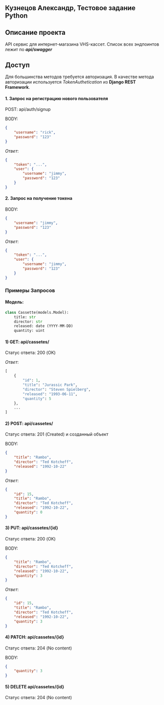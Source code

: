 ## Кузнецов Александр, Тестовое задание Python

## Описание проекта
API сервис для интернет-магазина VHS-кассет. Список всех эндпоинтов лежит по **_api/swagger_**


## Доступ

Для большинства методов требуется авторизация. В качестве метода авторизации используется _TokenAuthetication_ из **Django REST Framework**.

#### 1. Запрос на регистрацию нового пользователя

POST: api/auth/signup

BODY:
```json
{
    "username": "rick",
    "password": "123"
}
```

_Ответ_:
```json
{
    "token": "...",
    "user": {
        "username": "jimmy",
        "password": "123"
    }
}
```

#### 2. Запрос на получение токена

BODY:
```json
{
    "username": "jimmy",
    "password": "123"
}
```

_Ответ_:
```json
{
    "token": "...",
    "user": {
        "username": "jimmy",
        "password": "123"
    }
}
```

### Примеры Запросов

#### Модель:
```python
class Cassette(models.Model):
    title: str
    director: str
    released: date (YYYY-MM-DD)
    quantity: uint
```

#### 1) GET: api/cassetes/

Статус ответа: 200 (OK)

_Ответ_:

```python
[
    {
        "id": 1,
        "title": "Jurassic Park",
        "director": "Steven Spielberg",
        "released": "1993-06-11",
        "quantity": 5
    },
    ...
]
```


#### 2) POST: api/cassetes/

Статус ответа: 201 (Created) и созданный объект

BODY:
```json
{
    "title": "Rambo",
    "director": "Ted Kotcheff",
    "released": "1992-10-22"
}
```

_Ответ_:
```json
{
    "id": 15,
    "title": "Rambo",
    "director": "Ted Kotcheff",
    "released": "1992-10-22",
    "quantity": 0
}
```


#### 3) PUT: api/cassetes/{id}

Статус ответа: 200 (OK)

BODY:

```json
{
    "title": "Rambo",
    "director": "Ted Kotcheff",
    "released": "1992-10-22",
    "quantity": 3
}
```


_Ответ_:
```json
{
    "id": 15,
    "title": "Rambo",
    "director": "Ted Kotcheff",
    "released": "1992-10-22",
    "quantity": 3
}
```



#### 4) PATCH: api/cassetes/{id}

Статус ответа: 204 (No content)

BODY:
```json
{
    "quantity": 3
}
```



#### 5) DELETE api/cassetes/{id}

Статус ответа: 204 (No content)